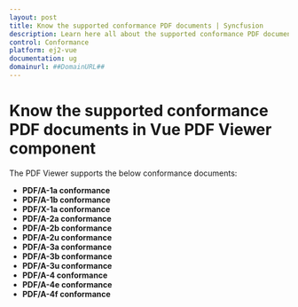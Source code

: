 ```yaml
---
layout: post
title: Know the supported conformance PDF documents | Syncfusion
description: Learn here all about the supported conformance PDF documents in Syncfusion Vue PDF Viewer component of Syncfusion Essential JS 2 and more.
control: Conformance 
platform: ej2-vue
documentation: ug
domainurl: ##DomainURL##
---
```


# Know the supported conformance PDF documents in Vue PDF Viewer component

The PDF Viewer supports the below conformance documents:

* **PDF/A-1a conformance**
* **PDF/A-1b conformance**
* **PDF/X-1a conformance**
* **PDF/A-2a conformance**
* **PDF/A-2b conformance**
* **PDF/A-2u conformance**
* **PDF/A-3a conformance**
* **PDF/A-3b conformance**
* **PDF/A-3u conformance**
* **PDF/A-4 conformance**
* **PDF/A-4e conformance**
* **PDF/A-4f conformance**